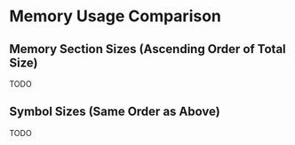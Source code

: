 # Memory Usage Comparison

## Memory Section Sizes (Ascending Order of Total Size)

TODO

## Symbol Sizes (Same Order as Above)

TODO
